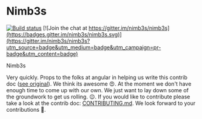 # Nimb3s

[![Build status](https://ci.appveyor.com/api/projects/status/jvcixfkb0r9ysktc/branch/master?svg=true)](https://ci.appveyor.com/project/ktabarez/nimb3s/branch/master) [![Join the chat at https://gitter.im/nimb3s/nimb3s](https://badges.gitter.im/nimb3s/nimb3s.svg)](https://gitter.im/nimb3s/nimb3s?utm_source=badge&utm_medium=badge&utm_campaign=pr-badge&utm_content=badge)

Nimb3s

Very quickly. Props to the folks at angular in helping us write this contrib doc ([see original](https://github.com/angular/angular/blob/master/CONTRIBUTING.md)). We think its awesome 😍. At the moment we don't have enough time to come up with our own. We just want to lay down some of the groundwork to get us rolling. 😉. If you would like to contribute please take a look at the contrib doc: [CONTRIBUTING.md](https://github.com/nimb3s/nimb3s/blob/master/CONTRIBUTING.md). We look forward to your contributions :full_moon_with_face:.
